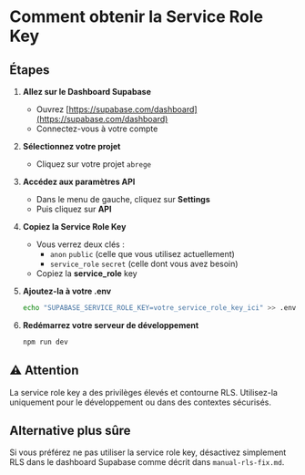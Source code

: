 # Comment obtenir la Service Role Key

## Étapes

1. **Allez sur le Dashboard Supabase**
   - Ouvrez [https://supabase.com/dashboard](https://supabase.com/dashboard)
   - Connectez-vous à votre compte

2. **Sélectionnez votre projet**
   - Cliquez sur votre projet `abrege`

3. **Accédez aux paramètres API**
   - Dans le menu de gauche, cliquez sur **Settings**
   - Puis cliquez sur **API**

4. **Copiez la Service Role Key**
   - Vous verrez deux clés :
     - `anon` `public` (celle que vous utilisez actuellement)
     - `service_role` `secret` (celle dont vous avez besoin)
   - Copiez la **service_role** key

5. **Ajoutez-la à votre .env**
   ```bash
   echo "SUPABASE_SERVICE_ROLE_KEY=votre_service_role_key_ici" >> .env
   ```

6. **Redémarrez votre serveur de développement**
   ```bash
   npm run dev
   ```

## ⚠️ Attention

La service role key a des privilèges élevés et contourne RLS. Utilisez-la uniquement pour le développement ou dans des contextes sécurisés.

## Alternative plus sûre

Si vous préférez ne pas utiliser la service role key, désactivez simplement RLS dans le dashboard Supabase comme décrit dans `manual-rls-fix.md`. 